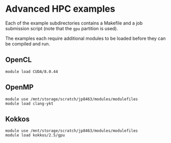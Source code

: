 # Advanced HPC examples

Each of the example subdirectories contains a Makefile and a job
submission script (note that the `gpu` partition is used).

The examples each require additional modules to be loaded before they
can be compiled and run.

## OpenCL

    module load CUDA/8.0.44

## OpenMP

    module use /mnt/storage/scratch/jp8463/modules/modulefiles
    module load clang-ykt

## Kokkos

    module use /mnt/storage/scratch/jp8463/modules/modulefiles
    module load kokkos/2.5/gpu
